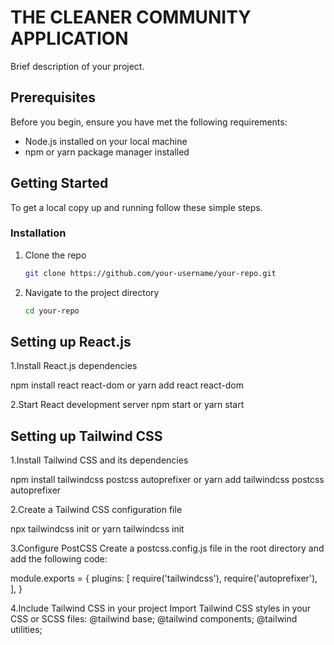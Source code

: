 #   THE CLEANER COMMUNITY APPLICATION

Brief description of your project.

## Prerequisites

Before you begin, ensure you have met the following requirements:
- Node.js installed on your local machine
- npm or yarn package manager installed

## Getting Started

To get a local copy up and running follow these simple steps.

### Installation

1. Clone the repo
   ```sh
   git clone https://github.com/your-username/your-repo.git

1. Navigate to the project directory
   ```sh
   cd your-repo 

## Setting up React.js

1.Install React.js dependencies

npm install react react-dom
or
yarn add react react-dom

2.Start React development server
npm start
or
yarn start

## Setting up Tailwind CSS

1.Install Tailwind CSS and its dependencies

npm install tailwindcss postcss autoprefixer
or
yarn add tailwindcss postcss autoprefixer

2.Create a Tailwind CSS configuration file

npx tailwindcss init
or
yarn tailwindcss init


3.Configure PostCSS
Create a postcss.config.js file in the root directory and add the following code:


module.exports = {
  plugins: [
    require('tailwindcss'),
    require('autoprefixer'),
  ],
}

4.Include Tailwind CSS in your project
  Import Tailwind CSS styles in your CSS or SCSS files:
@tailwind base;
@tailwind components;
@tailwind utilities;
